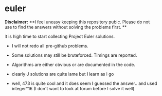 # euler
**Disclaimer:** 
**I feel uneasy keeping this repository pubic. 
  Please do not use to find the answers without solving the problems first. **

It is high time to start collecting Project Euler solutions. 

* I will not redo all pre-github problems.

* Some solutions may still be bruteforced. Timings are reported.  

* Algorithms are either obvious or are documented in the code. 

* clearly J solutions are quite lame but I learn as I go 

* well, 473 is quite cool and it does seem I guessed the answer.. and used integer*16
  (I don't want to look at forum before I solve it well)
